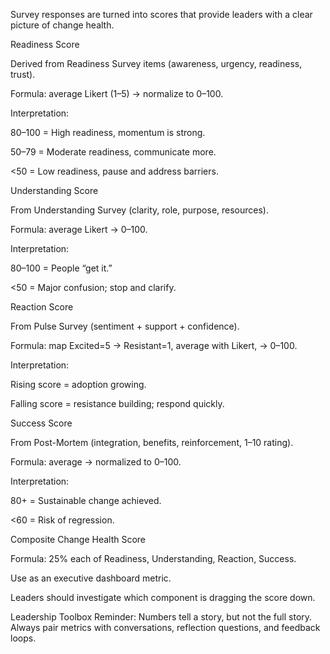 Survey responses are turned into scores that provide leaders with a clear picture of change health.

Readiness Score

Derived from Readiness Survey items (awareness, urgency, readiness, trust).

Formula: average Likert (1–5) → normalize to 0–100.

Interpretation:

80–100 = High readiness, momentum is strong.

50–79 = Moderate readiness, communicate more.

<50 = Low readiness, pause and address barriers.

Understanding Score

From Understanding Survey (clarity, role, purpose, resources).

Formula: average Likert → 0–100.

Interpretation:

80–100 = People “get it.”

<50 = Major confusion; stop and clarify.

Reaction Score

From Pulse Survey (sentiment + support + confidence).

Formula: map Excited=5 → Resistant=1, average with Likert, → 0–100.

Interpretation:

Rising score = adoption growing.

Falling score = resistance building; respond quickly.

Success Score

From Post-Mortem (integration, benefits, reinforcement, 1–10 rating).

Formula: average → normalized to 0–100.

Interpretation:

80+ = Sustainable change achieved.

<60 = Risk of regression.

Composite Change Health Score

Formula: 25% each of Readiness, Understanding, Reaction, Success.

Use as an executive dashboard metric.

Leaders should investigate which component is dragging the score down.

Leadership Toolbox Reminder:
Numbers tell a story, but not the full story. Always pair metrics with conversations, reflection questions, and feedback loops.